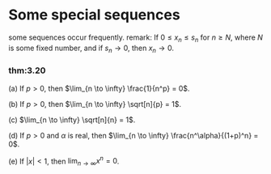 # Some special sequences

some sequences occur frequently. remark: If $0\leq x_n \leq s_n$ for
$n \geq N$, where $N$ is some fixed number, and if $s_n \rightarrow 0$,
then $x_n \rightarrow 0$.


### thm:3.20 
 (a) If $p > 0$, then
$\lim_{n \to \infty} \frac{1}{n^p} = 0$.

\(b\) If $p > 0$, then $\lim_{n \to \infty} \sqrt[n]{p} = 1$.

\(c\) $\lim_{n \to \infty} \sqrt[n]{n} = 1$.

\(d\) If $p > 0$ and $\alpha$ is real, then
$\lim_{n \to \infty} \frac{n^\alpha}{(1+p)^n} = 0$.

\(e\) If $|x|<1$, then $\lim_{n \to \infty} x^n = 0$.


